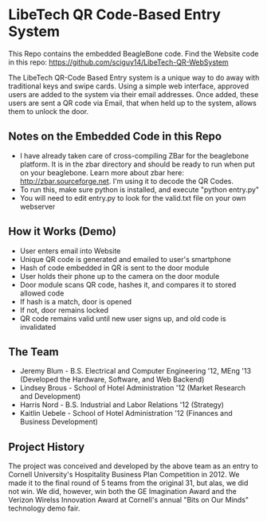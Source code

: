 LibeTech QR Code-Based Entry System
===================================
This Repo contains the embedded BeagleBone code.  Find the Website code in this repo: https://github.com/sciguy14/LibeTech-QR-WebSystem  
  
The LibeTech QR-Code Based Entry system is a unique way to do away with traditional keys and swipe cards.  Using a simple web interface, approved users are added to the system via their email addresses.  Once added, these users are sent a QR code via Email, that when held up to the system, allows them to unlock the door.

Notes on the Embedded Code in this Repo
---------------------------------------
* I have already taken care of cross-compiling ZBar for the beaglebone platform.  It is in the zbar directory and should be ready to run when put on your beaglebone.  Learn more about zbar here: http://zbar.sourceforge.net.  I'm using it to decode the QR Codes.
* To run this, make sure python is installed, and execute "python entry.py"
* You will need to edit entry.py to look for the valid.txt file on your own webserver

How it Works (Demo)
-------------------
* User enters email into Website
* Unique QR code is generated and emailed to user's smartphone
* Hash of code embedded in QR is sent to the door module
* User holds their phone up to the camera on the door module
* Door module scans QR code, hashes it, and compares it to stored allowed code
* If hash is a match, door is opened
* If not, door remains locked
* QR code remains valid until new user signs up, and old code is invalidated

The Team
--------
* Jeremy Blum - B.S. Electrical and Computer Engineering '12, MEng '13 (Developed the Hardware, Software, and Web Backend)
* Lindsey Brous - School of Hotel Administration '12 (Market Research and Development)
* Harris Nord - B.S. Industrial and Labor Relations '12 (Strategy)
* Kaitlin Uebele - School of Hotel Administration '12 (Finances and Business Development)

Project History
---------------
The project was conceived and developed by the above team as an entry to Cornell University's Hospitality Business Plan Competition in 2012.  We made it to the final round of 5 teams from the original 31, but alas, we did not win. We did, however, win both the GE Imagination Award and the Verizon Wirelss Innovation Award at Cornell's annual "Bits on Our Minds" technology demo fair. 
  


